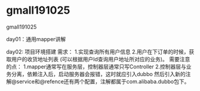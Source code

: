 # gmall191025
gmall191025

day01：通用mapper讲解

day02: 项目环境搭建
需求：
    1.实现查询所有用户信息
    2.用户在下订单的时候，获取用户的收货地址列表
    (可以根据用户Id查询用户地址所对应的业务)。
需要注意的点：
    1.mapper通常写在服务层，控制器层通常只写Controller
    2.控制器层与业务分离，依赖注入后，启动服务器会报错，这时就应引入dubbo
    然后引入新的注解@service和@refence还有两个配置，注解都属于com.alibaba.dubbo包下。
    

